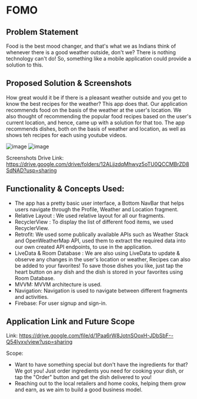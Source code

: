 # FOMO

## Problem Statement
Food is the best mood changer, and that's what we as Indians think of whenever there is a good weather outside, don't we? 
There is nothing technology can't do! So, something like a mobile application could provide a solution to this. 

## Proposed Solution & Screenshots
How great would it be if there is a pleasant weather outside and you get to know the best recipes for the weather? This app does that. Our application recommends food on the basis of the weather at the user's location. We also thought of recommending the popular food recipes based on the user's current location, and hence, came up with a solution for that too. The app recommends dishes, both on the basis of weather and location, as well as shows teh recipes for each using youtube videos.

![image](https://user-images.githubusercontent.com/56999226/148815106-e541b643-8189-4366-9952-bcced011af9d.png)
![image](https://user-images.githubusercontent.com/56999226/148815047-0c1b2ae5-8bca-4d5b-b262-02d26fa743be.png)

Screenshots Drive Link: https://drive.google.com/drive/folders/12ALjjzdqMhwyz5oTU0QCCMBrZD8SdNAD?usp=sharing

## Functionality & Concepts Used:
* The app has a pretty basic user interface, a Bottom NavBar that helps users navigate through the Profile, Weather and Location fragment.
* Relative Layout : We used relative layout for all our fragments.
* RecyclerView : To display the list of different food items, we used RecyclerView.
* Retrofit: We used some publically available APIs such as Weather Stack and OpenWeatherMap API, used them to extract the required data into our own created API endpoints, to use in the application.
* LiveData & Room Database : We are also using LiveData to update & observe any changes in the user's location or weather, Recipes can also be added to your favorites! To save those dishes you like, just tap the heart button on any dish and the dish is stored in your favorites using Room Database.
* MVVM: MVVM architecture is used.
* Navigation: Navigation is used to navigate between different fragments and activities.
* Firebase: For user signup and sign-in.

## Application Link and Future Scope
Link: https://drive.google.com/file/d/1Paa6rW8JotnSOoxH-JDbSbF--Q54Iyxv/view?usp=sharing

Scope:
* Want to have something special but don't have the ingredients for that? We got you! Just order ingredients you need for cooking your dish, or tap the "Order" button and get the dish delivered to you!
* Reaching out to the local retailers and home cooks, helping them grow and earn, as we aim to build a good business model.
